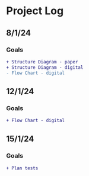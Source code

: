 # Project Log

## 8/1/24
### Goals
```diff
+ Structure Diagram - paper
+ Structure Diagram - digital
- Flow Chart - digital
```


## 12/1/24
### Goals
```diff
+ Flow Chart - digital
```

## 15/1/24
### Goals
```diff
+ Plan tests
```